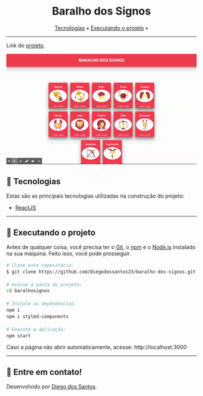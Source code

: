 
<!-- banner -->
<h1 align="center">
  Baralho dos Signos
</h1
---

<!-- index -->
<div align="center">
  
  <a href="#-tecnologias">Tecnologias</a> •
  <a href="#-executando-o-projeto">Executando o projeto</a> •
</div>

---



<p align="center">
  
  Link do [projeto](https://aplicacao-react-1au2pkg4o-diegodossantos23.vercel.app/).
  
  </p>

<!-- imgs -->
<div align="center">

 ![BACKGROUND](https://github.com/Diegodossantos23/baralho-dos-signos/blob/main/assets/baralho-signos.gif?raw=true)

</div>

## 🔨 Tecnologias
Estas são as principais tecnologias utilizadas na construção do projeto:

- [ReactJS](https://reactjs.org/)

---

## 🚀 Executando o projeto

Antes de qualquer coisa, você precisa ter  o [Git](https://git-scm.com), o [npm](https://www.npmjs.com/) e o [Node.js](https://nodejs.org/en/) instalado na sua máquina. Feito isso, você pode prosseguir.

```bash
# Clone este repositório:
$ git clone https://github.com/Diegodossantos23/baralho-dos-signos.git

# Acesse à pasta do projeto:
cd baralhosignos

# Instale as depêndencias:
npm i
npm i styled-components

# Execute a aplicação:
npm start
```

Caso a página não abrir automaticamente, acesse: http://localhost:3000

---


## 🚀 Entre em contato!
Desenvolvido por [Diego dos Santos](https://www.linkedin.com/feed/).
